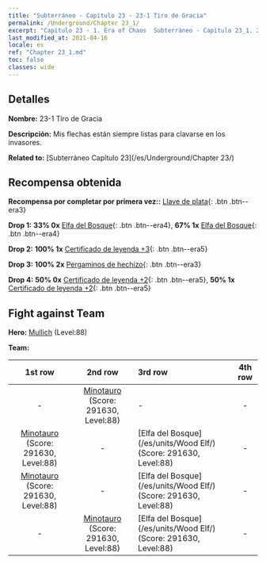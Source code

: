 ```yaml
---
title: "Subterráneo - Capítulo 23 - 23-1 Tiro de Gracia"
permalink: /Underground/Chapter 23_1/
excerpt: "Capítulo 23 - 1. Era of Chaos  Subterráneo - Capítulo 23_1. 23-1 Tiro de Gracia"
last_modified_at: 2021-04-16
locale: es
ref: "Chapter 23_1.md"
toc: false
classes: wide
---
```


## Detalles

 **Nombre:** 23-1 Tiro de Gracia

 **Descripción:** Mis flechas están siempre listas para clavarse en los invasores.

 **Related to:** [Subterráneo Capítulo 23](/es/Underground/Chapter 23/)

## Recompensa obtenida

 **Recompensa por completar por primera vez::** [Llave de plata](/es/Items/con_693/){: .btn .btn--era3}

 **Drop 1:** **33% 0x** [Elfa del Bosque](/es/Items/unt_201/){: .btn .btn--era4}, **67% 1x** [Elfa del Bosque](/es/Items/unt_201/){: .btn .btn--era4}

 **Drop 2:** **100% 1x** [Certificado de leyenda +3](/es/Items/mat_88/){: .btn .btn--era5}

 **Drop 3:** **100% 2x** [Pergaminos de hechizo](/es/Items/con_694/){: .btn .btn--era3}

 **Drop 4:** **50% 0x** [Certificado de leyenda +2](/es/Items/mat_81/){: .btn .btn--era5}, **50% 1x** [Certificado de leyenda +2](/es/Items/mat_81/){: .btn .btn--era5}


## Fight against Team
 **Hero:** [Mullich](/es/heroes/Mullich/) (Level:88)

 **Team:**


  | 1st row | 2nd row | 3rd row | 4th row |
  |:----:|:----:|:----|:----:|
  | - | [Minotauro](/es/units/Minotaur/) (Score: 291630, Level:88)  | - | - |
  | [Minotauro](/es/units/Minotaur/) (Score: 291630, Level:88)  | - | [Elfa del Bosque](/es/units/Wood Elf/) (Score: 291630, Level:88)  | - |
  | [Minotauro](/es/units/Minotaur/) (Score: 291630, Level:88)  | - | [Elfa del Bosque](/es/units/Wood Elf/) (Score: 291630, Level:88)  | - |
  | - | [Minotauro](/es/units/Minotaur/) (Score: 291630, Level:88)  | [Elfa del Bosque](/es/units/Wood Elf/) (Score: 291630, Level:88)  | - |


